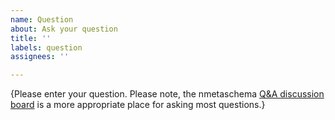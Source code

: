 ```yaml
---
name: Question
about: Ask your question
title: ''
labels: question
assignees: ''

---
```


{Please enter your question. Please note, the nmetaschema [Q&A discussion board](https://github.com/usnistgov/nmetaschema/discussions/categories/q-a) is a more appropriate place for asking most questions.}
